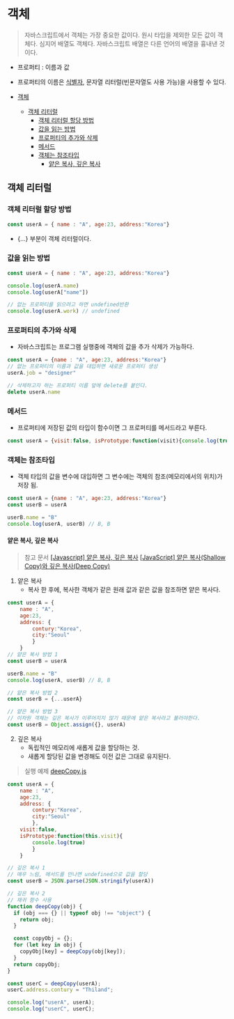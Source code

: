 # 객체

> 자바스크립트에서 객체는 가장 중요한 값이다.
> 원시 타입을 제외한 모든 값이 객체다.
> 심지어 배열도 객체다. 자바스크립트 배열은 다른 언어의 배열을 흉내낸 것이다.

- 프로퍼티 : 이름과 값
- 프로퍼티의 이름은 [식별자](./../2variable_and_value/variable_value.md), 문자열 리터럴(빈문자열도 사용 가능)을 사용할 수 있다.

- [객체](#객체)
  - [객체 리터럴](#객체-리터럴)
    - [객체 리터럴 할당 방법](#객체-리터럴-할당-방법)
    - [값을 읽는 방법](#값을-읽는-방법)
    - [프로퍼티의 추가와 삭제](#프로퍼티의-추가와-삭제)
    - [메서드](#메서드)
    - [객체는 참조타입](#객체는-참조타입)
      - [얕은 복사, 깊은 복사](#얕은-복사-깊은-복사)

## 객체 리터럴

### 객체 리터럴 할당 방법

```javascript
const userA = { name : "A", age:23, address:"Korea"}
```

- {...} 부분이 객체 리터럴이다. 


### 값을 읽는 방법

```javascript
const userA = { name : "A", age:23, address:"Korea"}

console.log(userA.name)
console.log(userA["name"])

// 없는 프로퍼티를 읽으려고 하면 undefined반환
console.log(userA.work) // undefined
```

### 프로퍼티의 추가와 삭제

- 자바스크립트는 프로그램 실행중에 객체의 값을 추가 삭제가 가능하다.

```javascript
const userA = {name : "A", age:23, address:"Korea"}
// 없는 프로퍼티의 이름과 값을 대입하면 새로운 프로퍼티 생성
userA.job = "designer"

// 삭제하고자 하는 프로퍼티 이름 앞에 delete를 붙인다.
delete userA.name
```

### 메서드
- 프로퍼티에 저장된 값의 타입이 함수이면 그 프로퍼티를 메서드라고 부른다. 

```javascript
const userA = {visit:false, isPrototype:function(visit){console.log(true)}}
```

### 객체는 참조타입
- 객체 타입의 값을 변수에 대입하면 그 변수에는 객체의 참조(메모리에서의 위치)가 저장 됨.

```javascript
const userA = {name : "A", age:23, address:"Korea"}
const userB = userA

userB.name = "B"
console.log(userA, userB) // B, B
```

#### 얕은 복사, 깊은 복사
> 참고 문서
> [[Javascript] 얕은 복사, 깊은 복사](https://velog.io/@th0566/Javascript-%EC%96%95%EC%9D%80-%EB%B3%B5%EC%82%AC-%EA%B9%8A%EC%9D%80-%EB%B3%B5%EC%82%AC)
> [[JavaScript] 얕은 복사(Shallow Copy)와 깊은 복사(Deep Copy)](https://velog.io/@recordboy/JavaScript-%EC%96%95%EC%9D%80-%EB%B3%B5%EC%82%ACShallow-Copy%EC%99%80-%EA%B9%8A%EC%9D%80-%EB%B3%B5%EC%82%ACDeep-Copy)

1. 얕은 복사  
   - 복사 한 후에, 복사한 객체가 같은 원래 값과 같은 값을 참조하면 얕은 복사다.

```javascript
const userA = {
    name : "A", 
    age:23, 
    address: {
        contury:"Korea", 
        city:"Seoul"
        }
    }
// 얕은 복사 방법 1
const userB = userA

userB.name = "B"
console.log(userA, userB) // B, B

// 얕은 복사 방법 2
const userB = {...userA}

// 얕은 복사 방법 3
// 이차원 객체는 깊은 복사가 이루어지지 않기 때문에 얕은 복사라고 불러야한다.
const userB = Object.assign({}, userA)


```

2. 깊은 복사  
   - 독립적인 메모리에 새롭게 값을 할당하는 것. 
   - 새롭게 할당된 값을 변경해도 이전 값은 그대로 유지된다.

> 실행 예제
> [deepCopy.js](./deepCopy.js)


```javascript
const userA = {
    name : "A", 
    age:23, 
    address: {
        contury:"Korea", 
        city:"Seoul"
        },
    visit:false, 
    isPrototype:function(this.visit){
        console.log(true)
        }
    }

// 깊은 복사 1
// 매우 느림, 메서드를 만나면 undefined으로 값을 할당
const userB = JSON.parse(JSON.stringify(userA))

// 깊은 복사 2
// 재귀 함수 사용
function deepCopy(obj) {
  if (obj === {} || typeof obj !== "object") {
    return obj;
  }

  const copyObj = {};
  for (let key in obj) {
    copyObj[key] = deepCopy(obj[key]);
  }
  return copyObj;
}

const userC = deepCopy(userA);
userC.address.contury = "Thiland";

console.log("userA", userA);
console.log("userC", userC);
```